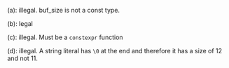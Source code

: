 (a): illegal. buf_size is not a const type.

(b): legal

(c): illegal. Must be a `constexpr` function

(d): illegal. A string literal has `\0` at the end and therefore it has a size of 12 and not 11. 